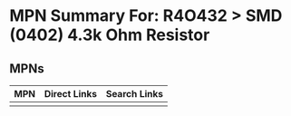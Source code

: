 



# MPN Summary For: R4O432 > SMD (0402) 4.3k Ohm Resistor

## MPNs
  

|MPN|Direct Links|Search Links|
| :--- | :--- | :--- |
||||
